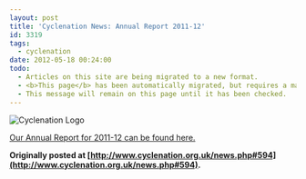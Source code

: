 ```yaml
---
layout: post
title: 'Cyclenation News: Annual Report 2011-12'
id: 3319
tags:
  - cyclenation
date: 2012-05-18 00:24:00
todo:
  - Articles on this site are being migrated to a new format.
  - <b>This page</b> has been automatically migrated, but requires a manual check-&amp;-tune to ensure the format and links all work as expected.
  - This message will remain on this page until it has been checked.
---
```


![Cyclenation Logo](http://www.pompeybug.co.uk/wp-content/plugins/wp-cyclenation-news/cnlogo.jpg)<p>[Our Annual Report for 2011-12 can be found here.](https://docs.google.com/open?id=0B0imvDcTgiLEU2lNbDAyMTU0Ync)

**Originally posted at [http://www.cyclenation.org.uk/news.php#594](http://www.cyclenation.org.uk/news.php#594).**